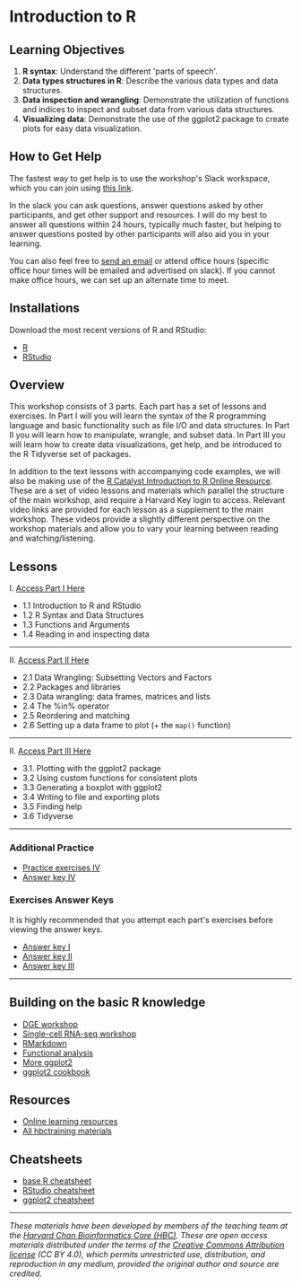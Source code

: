 # Introduction to R

## Learning Objectives

1. **R syntax**: Understand the different 'parts of speech'.
2. **Data types structures in R**: Describe the various data types and data structures.
3. **Data inspection and wrangling**: Demonstrate the utilization of functions and indices to inspect and subset data from various data structures.
4. **Visualizing data**: Demonstrate the use of the ggplot2 package to create plots for easy data visualization.

## How to Get Help

The fastest way to get help is to use the workshop's Slack workspace, which you can join using [this link](https://join.slack.com/t/ccb-intro-to-r/shared_invite/zt-1j8e9rmb7-P~1dQGuSGlwIUS6wedB8bw).

In the slack you can ask questions, answer questions asked by other participants, and get other support and resources. I will do my best to answer all questions within 24 hours, typically much faster, but helping to answer questions posted by other participants will also aid you in your learning. 

You can also feel free to [send an email](mailto:christopher_magnano@hms.harvard.edu) or attend office hours (specific office hour times will be emailed and advertised on slack). If you cannot make office hours, we can set up an alternate time to meet. 

## Installations

Download the most recent versions of R and RStudio:

 - [R](https://cran.r-project.org/) 
 - [RStudio](https://www.rstudio.com/products/rstudio/download/#download)

## Overview

This workshop consists of 3 parts. Each part has a set of lessons and exercises. 
In Part I will you will learn the syntax of the R programming language and basic functionality such as file I/O and data structures. 
In Part II you will learn how to manipulate, wrangle, and subset data. 
In Part III you will learn how to create data visualizations, get help, and be introduced to the R Tidyverse set of packages. 

In addition to the text lessons with accompanying code examples, we will also be making use of the [R Catalyst Introduction to R Online Resource](https://catalyst.harvard.edu/courses/intro-to-r/). 
These are a set of video lessons and materials which parallel the structure of the main workshop, and require a Harvard Key login to access. 
Relevant video links are provided for each lesson as a supplement to the main workshop.
These videos provide a slightly different perspective on the workshop materials and allow you to vary your learning between reading and watching/listening. 

## Lessons

I. [Access Part I Here](./links-part-1.md)

* 1.1 Introduction to R and RStudio
* 1.2 R Syntax and Data Structures
* 1.3 Functions and Arguments
* 1.4 Reading in and inspecting data

***

II. [Access Part II Here](./links-part-2.md)

   * 2.1 Data Wrangling: Subsetting Vectors and Factors
   * 2.2 Packages and libraries
   * 2.3 Data wrangling: data frames, matrices and lists
   * 2.4 The %in% operator
   * 2.5 Reordering and matching
   * 2.6 Setting up a data frame to plot (+ the `map()` function)

***

II. [Access Part III Here](./links-part-3.md)

* 3.1. Plotting with the ggplot2 package
* 3.2 Using custom functions for consistent plots
* 3.3 Generating a boxplot with ggplot2
* 3.4 Writing to file and exporting plots
* 3.5 Finding help
* 3.6 Tidyverse

***

### Additional Practice
* [Practice exercises IV](../homework/Intro_to_R_hw.md) 
* [Answer key IV](../homework/Intro_to_R_key.md) 

### Exercises Answer Keys

It is highly recommended that you attempt each part's exercises before viewing the answer keys. 

* [Answer key I](../activities/Day2_activities_answer_key.R) 
* [Answer key II](../activities/Day3_activities_answer_key.R) 
* [Answer key III](../activities/Day4_activities_answer_key.R)

*** 

## Building on the basic R knowledge
* [DGE workshop](https://hbctraining.github.io/DGE_workshop_salmon/)
* [Single-cell RNA-seq workshop](https://hbctraining.github.io/scRNA-seq/)
* [RMarkdown](https://hbctraining.github.io/Training-modules/Rmarkdown/)
* [Functional analysis](https://hbctraining.github.io/Training-modules/DGE-functional-analysis/)
* [More ggplot2](https://hbctraining.github.io/Training-modules/Tidyverse_ggplot2/lessons/ggplot2.html)
* [ggplot2 cookbook](http://www.cookbook-r.com/Graphs/)

## Resources
* [Online learning resources](https://hbctraining.github.io/bioinformatics_online/lists/online_trainings.html)
* [All hbctraining materials](https://hbctraining.github.io/main)

## Cheatsheets
* [base R cheatsheet](../cheatsheets/base-r.pdf)
* [RStudio cheatsheet](../cheatsheets/rstudio-ide.pdf)
* [ggplot2 cheatsheet](../cheatsheets/data-visualization-2.1.pdf)

****

*These materials have been developed by members of the teaching team at the [Harvard Chan Bioinformatics Core (HBC)](http://bioinformatics.sph.harvard.edu/). These are open access materials distributed under the terms of the [Creative Commons Attribution license](https://creativecommons.org/licenses/by/4.0/) (CC BY 4.0), which permits unrestricted use, distribution, and reproduction in any medium, provided the original author and source are credited.*
